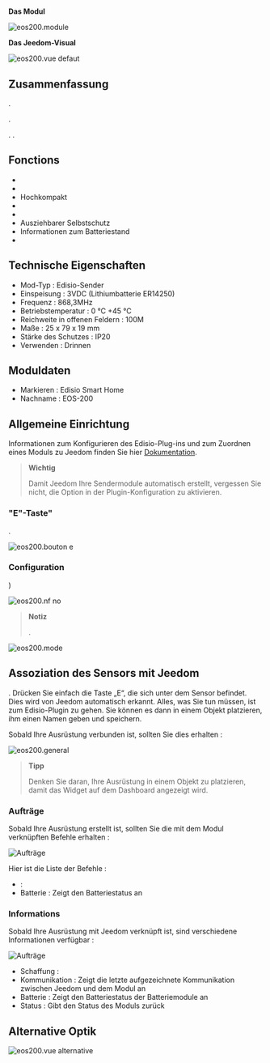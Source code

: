 # 

**Das Modul**

![eos200.module](images/eos200/eos200.module.jpg)

**Das Jeedom-Visual**

![eos200.vue defaut](images/eos200/eos200.vue-defaut.jpg)

## Zusammenfassung

.

.

. . 

## Fonctions

-   
-   
-   Hochkompakt
-   
-   
-   Ausziehbarer Selbstschutz
-   Informationen zum Batteriestand
-   

## Technische Eigenschaften

-   Mod-Typ : Edisio-Sender
-   Einspeisung : 3VDC (Lithiumbatterie ER14250)
-   Frequenz : 868,3MHz
-   Betriebstemperatur : 0 °C +45 °C
-   Reichweite in offenen Feldern : 100M
-   Maße : 25 x 79 x 19 mm
-   Stärke des Schutzes : IP20
-   Verwenden : Drinnen

## Moduldaten

-   Markieren : Edisio Smart Home
-   Nachname : EOS-200

## Allgemeine Einrichtung

Informationen zum Konfigurieren des Edisio-Plug-ins und zum Zuordnen eines Moduls zu Jeedom finden Sie hier [Dokumentation](https://doc.jeedom.com/de_DE/plugins/automation%20protocol/edisio/).

> **Wichtig**
>
> Damit Jeedom Ihre Sendermodule automatisch erstellt, vergessen Sie nicht, die Option in der Plugin-Konfiguration zu aktivieren.

### "E"-Taste"

.

![eos200.bouton e](images/eos200/eos200.bouton-e.jpg)

### Configuration

)

![eos200.nf no](images/eos200/eos200.nf-no.jpg)

> **Notiz**
>
> .

![eos200.mode](images/eos200/eos200.mode.jpg)

## Assoziation des Sensors mit Jeedom

. Drücken Sie einfach die Taste „E“, die sich unter dem Sensor befindet. Dies wird von Jeedom automatisch erkannt. Alles, was Sie tun müssen, ist zum Edisio-Plugin zu gehen. Sie können es dann in einem Objekt platzieren, ihm einen Namen geben und speichern.

Sobald Ihre Ausrüstung verbunden ist, sollten Sie dies erhalten :

![eos200.general](images/eos200/eos200.general.jpg)

> **Tipp**
>
> Denken Sie daran, Ihre Ausrüstung in einem Objekt zu platzieren, damit das Widget auf dem Dashboard angezeigt wird.

### Aufträge 

Sobald Ihre Ausrüstung erstellt ist, sollten Sie die mit dem Modul verknüpften Befehle erhalten :

![Aufträge](images/eos200/eos200.commandes.jpg)

Hier ist die Liste der Befehle :

-    : 
-   Batterie : Zeigt den Batteriestatus an

### Informations

Sobald Ihre Ausrüstung mit Jeedom verknüpft ist, sind verschiedene Informationen verfügbar :

![Aufträge](images/eos200/eos200.informations.jpg)

-   Schaffung : 
-   Kommunikation : Zeigt die letzte aufgezeichnete Kommunikation zwischen Jeedom und dem Modul an
-   Batterie : Zeigt den Batteriestatus der Batteriemodule an
-   Status : Gibt den Status des Moduls zurück

## Alternative Optik

![eos200.vue alternative](images/eos200/eos200.vue-alternative.jpg)

